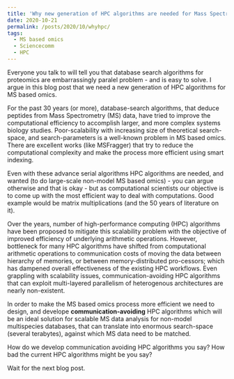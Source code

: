 ```yaml
---
title: 'Why new generation of HPC algorithms are needed for Mass Spectrometry based omics - Part 1'
date: 2020-10-21
permalink: /posts/2020/10/whyhpc/
tags:
  - MS based omics
  - Sciencecomm
  - HPC
---
```


Everyone you talk to will tell you that database search algorithms for proteomics are embarrassingly paralel problem - and is easy to solve. I argue in this blog post that we need a new generation of HPC algorithms for MS based omics. 

For the past 30 years (or more), database-search algorithms, that deduce peptides from Mass Spectrometry (MS) data, have tried to improve the computational efficiency to accomplish larger, and more complex systems biology studies. Poor-scalability with increasing size of theoretical search-space, and search-parameters is a well-known problem in MS based omics. There are excellent works (like MSFragger) that try to reduce the computational complexity and make the process more efficient using smart indexing. 

Even with these advance serial algorithms HPC algorithms are needed, and wanted (to do large-scale non-model MS based omics) - you can argue otherwise and that is okay - but as computational scientists our objective is to come up with the most efficient way to deal with computations. Good example would be matrix multiplications (and the 50 years of literature on it). 

Over the years, number of high-performance computing (HPC) algorithms have been proposed to mitigate this scalability problem with the objective of improved efficiency of underlying arithmetic operations. However, bottleneck for many HPC algorithms have shifted from computational arithmetic operations to communication costs of moving the data between hierarchy of memories, or between memory-distributed pro-cessors; which has dampened overall effectiveness of the existing HPC workflows. Even grappling with scalability issues, communication-avoiding HPC algorithms that can exploit multi-layered parallelism of heterogenous architectures are nearly non-existent. 

In order to make the MS based omics process more efficient we need to design, and develope **communication-avoiding** HPC algorithms which will be an ideal solution for scalable MS data analysis for non-model multispecies databases, that can translate into enormous search-space (several terabytes), against which MS data need to be matched. 

How do we develop communication avoiding HPC algorithms you say? 
How bad the current HPC algorithms might be you say? 

Wait for the next blog post.





